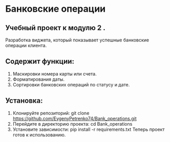 # Банковские операции
## Учебный проект к модулю 2 . 
   Разработка виджета, который показывает 
   успешные  банковские операции клиента.
## Содержит функции:
   1. Маскировки номера карты или счета.
   2. Форматирования даты.
   3. Сортировки банковских операций по статусу и дате.
## Установка:
   1. Клонируйте репозиторий:
      git clone https://github.com/EvgenyPetrenko74/Bank_operations.git
   2. Перейдите в директорию проекта:
      cd Bank_operations
   3. Установите зависимости:
      pip install -r requirements.txt
   Теперь проект готов к использованию.
